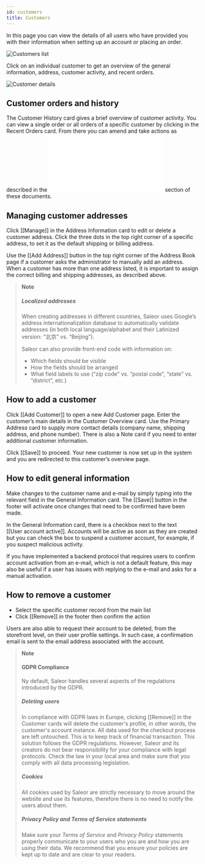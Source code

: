 ```yaml
---
id: customers
title: Customers
---
```


In this page you can view the details of all users who have provided you with their information when setting up an account or placing an order.

![Customers list](assets/dashboard-customers/1.png)

Click on an individual customer to get an overview of the general information, address, customer activity, and recent orders.

![Customer details](assets/dashboard-customers/2.jpg)


## Customer orders and history

The Customer History card gives a brief overview of customer activity. You can view a single order or all orders of a specific customer by clicking in the Recent Orders card. From there you can amend and take actions as described in the ![Orders](dashboard/orders.md) section of these documents.


## Managing customer addresses

Click [[Manage]] in the Address Information card to edit or delete a customer address. Click the three dots in the top right corner of a specific address, to set it as the default shipping or billing address. 

Use the [[Add&nbsp;Address]] button in the top right corner of the Address Book page if a customer asks the administrator to manually add an address. When a customer has more than one address listed, it is important to assign the correct billing and shipping addresses, as described above.

> **Note** 
>
> ##### Localized addresses
>
> When creating addresses in different countries, Saleor uses Google’s address internationalization database to automatically validate addresses (in both local language/alphabet and their Latinized version: “北京” vs. “Beijing”).
> 
> Saleor can also provide front-end code with information on:
>
> - Which fields should be visible
> - How the fields should be arranged
> - What field labels to use (“zip code” vs. “postal code”, “state” vs. “district”, etc.)


## How to add a customer

Click [[Add Customer]] to open a new Add Customer page. Enter the customer’s main details in the Customer Overview card. Use the Primary Address card to supply more contact details (company name, shipping address, and phone number). There is also a Note card if you need to enter additional customer information. 


Click [[Save]] to proceed. Your new customer is now set up in the system and you are redirected to this customer’s overview page.


## How to edit general information

Make changes to the customer name and e-mail by simply typing into the relevant field in the General Information card. The [[Save]] button in the footer will activate once changes that need to be confirmed have been made.

In the General Information card, there is a checkbox next to the text [[User&nbsp;account&nbsp;active]]. Accounts will be active as soon as they are created but you can check the box to suspend a customer account, for example, if you suspect malicious activity. 

If you have implemented a backend protocol that requires users to confirm account activation from an e-mail, which is not a default feature, this may also be useful if a user has issues with replying to the e-mail and asks for a manual activation.


## How to remove a customer

- Select the specific customer record from the main list
- Click [[Remove]] in the footer then confirm the action


Users are also able to request their account to be deleted, from the storefront level, on their user profile settings. In such case, a confirmation email is sent to the email address associated with the account.

> **Note** 
>
> #### GDPR Compliance 
>
>Ny default, Saleor handles several aspects of the regulations introduced by the GDPR.
>
> ##### Deleting users
>
> In compliance with GDPR laws in Europe, clicking [[Remove]] in the Customer cards will delete the customer's profile, in other words, the customer's account instance. All data used for the checkout process are left untouched. This is to keep track of financial transaction. 
> This solution follows the GDPR regulations.
> However, Saleor and its creators do not bear responsibility for your compliance with legal protocols. Check the law in your local area and make sure that you comply with all data processing legislation.
> 
> ##### Cookies
>  
> All cookies used by Saleor are strictly necessary to move around the website and use its features, therefore there is no need to notify the users about them.
> 
> ##### Privacy Policy and Terms of Service statements
>
> Make sure your _Terms of Service_ and _Privacy Policy_ statements properly communicate to your users who you are and how you are using their data. 
We recommend that you ensure your policies are kept up to date and are clear to your readers.

 




